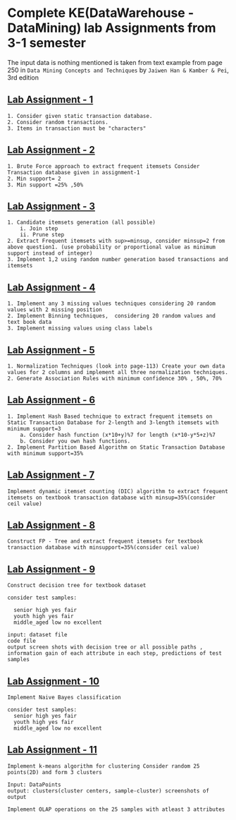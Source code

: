# Complete KE(DataWarehouse - DataMining) lab Assignments from 3-1 semester

The input data is nothing mentioned is taken from text example from page 250 in `Data Mining Concepts and Techniques` by `Jaiwen Han & Kamber & Pei`, 3rd edition

## [Lab Assignment - 1](./Assignment_1)

    1. Consider given static transaction database.
    2. Consider random transactions.
    3. Items in transaction must be "characters"

## [Lab Assignment - 2](./Assignment_2)

    1. Brute Force approach to extract frequent itemsets Consider Transaction database given in assignment-1
    2. Min support= 2
    3. Min support =25% ,50%

## [Lab Assignment - 3](./Assignment_3)

    1. Candidate itemsets generation (all possible)
        i. Join step
        ii. Prune step
    2. Extract Frequent itemsets with sup>=minsup, consider minsup=2 from above question1. (use probability or proportional value as minimum support instead of integer)
    3. Implement 1,2 using random number generation based transactions and itemsets

## [Lab Assignment - 4](./Assignment_4)

    1. Implement any 3 missing values techniques considering 20 random values with 2 missing position
    2. Implement Binning techniques,  considering 20 random values and text book data
    3. Implement missing values using class labels

## [Lab Assignment - 5](./Assignment_5)

    1. Normalization Techniques (look into page-113) Create your own data values for 2 columns and implement all three normalization techniques.
    2. Generate Association Rules with minimum confidence 30% , 50%, 70%

## [Lab Assignment - 6](./Assignment_6)

    1. Implement Hash Based technique to extract frequent itemsets on Static Transaction Database for 2-length and 3-length itemsets with minimum support=3
        a. Consider hash function (x*10+y)%7 for length (x*10-y*5+z)%7
        b. Consider you own hash functions.
    2. Implement Partition Based Algorithm on Static Transaction Database with minimum support=35%

## [Lab Assignment - 7](./Assignment_7)

    Implement dynamic itemset counting (DIC) algorithm to extract frequent itemsets on textbook transaction database with minsup=35%(consider ceil value)

## [Lab Assignment - 8](./Assignment_8)

    Construct FP - Tree and extract frequent itemsets for textbook transaction database with minsupport=35%(consider ceil value)

## [Lab Assignment - 9](./Assignment_9)

    Construct decision tree for textbook dataset
    
    consider test samples:

      senior high yes fair
      youth high yes fair
      middle_aged low no excellent

    input: dataset file
    code file
    output screen shots with decision tree or all possible paths , information gain of each attribute in each step, predictions of test samples

## [Lab Assignment - 10](./Assignment_10)

    Implement Naive Bayes classification

    consider test samples:
      senior high yes fair
      youth high yes fair
      middle_aged low no excellent

## [Lab Assignment - 11](./Assignment_11)

    Implement k-means algorithm for clustering Consider random 25 points(2D) and form 3 clusters

    Input: DataPoints 
    output: clusters(cluster centers, sample-cluster) screenshots of output

    Implement OLAP operations on the 25 samples with atleast 3 attributes